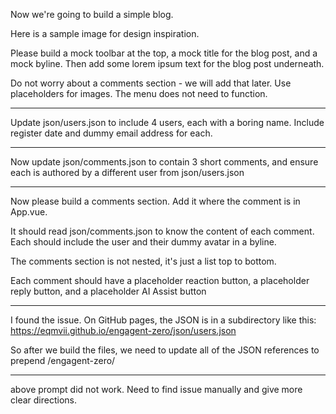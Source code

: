Now we're going to build a simple blog. 

Here is a sample image for design inspiration.

Please build a mock toolbar at the top, a mock title for the blog post, and a mock byline. Then add some lorem ipsum text for the blog post underneath.

Do not worry about a comments section - we will add that later. Use placeholders for images. The menu does not need to function.

---

Update json/users.json to include 4 users, each with a boring name. Include register date and dummy email address for each.

---

Now update json/comments.json to contain 3 short comments, and ensure each is authored by a different user from json/users.json

---

Now please build a comments section. Add it where the comment is in App.vue.

It should read json/comments.json to know the content of each comment. Each should include the user and their dummy avatar in a byline. 

The comments section is not nested, it's just a list top to bottom.

Each comment should have a placeholder reaction button, a placeholder reply button, and a placeholder AI Assist button

---

I found the issue. On GitHub pages, the JSON is in a subdirectory like this: https://eqmvii.github.io/engagent-zero/json/users.json

So after we build the files, we need to update all of the JSON references to prepend /engagent-zero/

---

above prompt did not work. Need to find issue manually and give more clear directions.

